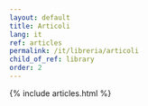 ```yaml
---
layout: default
title: Articoli
lang: it
ref: articles
permalink: /it/libreria/articoli
child_of_ref: library
order: 2
---
```


<main class="container my-5" markdown="1">
    {% include articles.html %}
</main>
